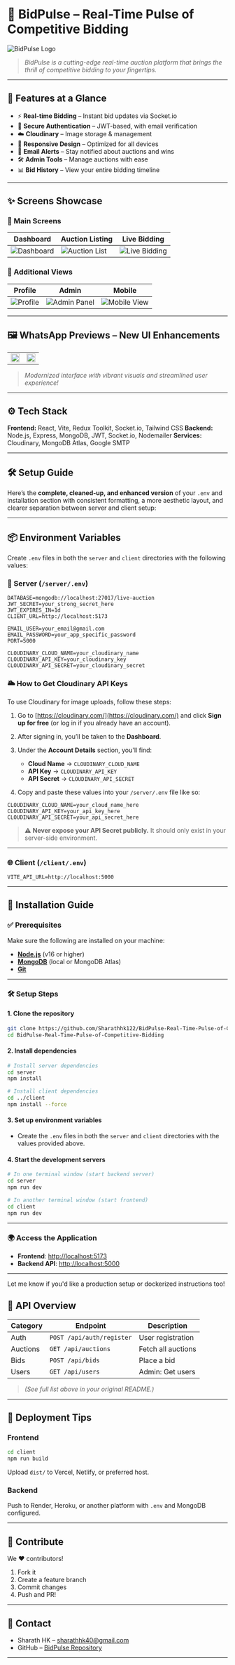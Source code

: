 
# 🎯 **BidPulse** – Real-Time Pulse of Competitive Bidding

![BidPulse Logo](https://github.com/Sharathhk122/BidPulse-Real-Time-Pulse-of-Competitive-Bidding/blob/main/images/Screenshot%20\(1012\).png)

> *BidPulse is a cutting-edge real-time auction platform that brings the thrill of competitive bidding to your fingertips.*

---

## 🌟 Features at a Glance

* ⚡ **Real-time Bidding** – Instant bid updates via Socket.io
* 🔐 **Secure Authentication** – JWT-based, with email verification
* ☁️ **Cloudinary** – Image storage & management
* 📱 **Responsive Design** – Optimized for all devices
* 📧 **Email Alerts** – Stay notified about auctions and wins
* 🛠️ **Admin Tools** – Manage auctions with ease
* 📊 **Bid History** – View your entire bidding timeline

---

## ✨ Screens Showcase

### 🔹 Main Screens

| Dashboard                                                                                                                                | Auction Listing                                                                                                                             | Live Bidding                                                                                                                                |
| ---------------------------------------------------------------------------------------------------------------------------------------- | ------------------------------------------------------------------------------------------------------------------------------------------- | ------------------------------------------------------------------------------------------------------------------------------------------- |
| ![Dashboard](https://github.com/Sharathhk122/BidPulse-Real-Time-Pulse-of-Competitive-Bidding/blob/main/images/Screenshot%20\(1012\).png) | ![Auction List](https://github.com/Sharathhk122/BidPulse-Real-Time-Pulse-of-Competitive-Bidding/blob/main/images/Screenshot%20\(1013\).png) | ![Live Bidding](https://github.com/Sharathhk122/BidPulse-Real-Time-Pulse-of-Competitive-Bidding/blob/main/images/Screenshot%20\(1014\).png) |

### 🔹 Additional Views

| Profile                                                                                                                                | Admin                                                                                                                                      | Mobile                                                                                                                                     |
| -------------------------------------------------------------------------------------------------------------------------------------- | ------------------------------------------------------------------------------------------------------------------------------------------ | ------------------------------------------------------------------------------------------------------------------------------------------ |
| ![Profile](https://github.com/Sharathhk122/BidPulse-Real-Time-Pulse-of-Competitive-Bidding/blob/main/images/Screenshot%20\(1015\).png) | ![Admin Panel](https://github.com/Sharathhk122/BidPulse-Real-Time-Pulse-of-Competitive-Bidding/blob/main/images/Screenshot%20\(1016\).png) | ![Mobile View](https://github.com/Sharathhk122/BidPulse-Real-Time-Pulse-of-Competitive-Bidding/blob/main/images/Screenshot%20\(1017\).png) |

---

## 🖼️ WhatsApp Previews – New UI Enhancements

<table>
  <tr>
    <td><img src="https://github.com/Sharathhk122/BidPulse-Real-Time-Pulse-of-Competitive-Bidding/blob/main/images/WhatsApp%20Image%202025-05-30%20at%2013.43.00_b42d5573.jpg" width="100%"/></td>
    <td><img src="https://github.com/Sharathhk122/BidPulse-Real-Time-Pulse-of-Competitive-Bidding/blob/main/images/WhatsApp%20Image%202025-05-30%20at%2013.43.00_b859ccc5.jpg" width="100%"/></td>
  </tr>
</table>

> *Modernized interface with vibrant visuals and streamlined user experience!*

---

## ⚙️ Tech Stack

**Frontend:** React, Vite, Redux Toolkit, Socket.io, Tailwind CSS
**Backend:** Node.js, Express, MongoDB, JWT, Socket.io, Nodemailer
**Services:** Cloudinary, MongoDB Atlas, Google SMTP

---

## 🛠️ Setup Guide
Here’s the **complete, cleaned-up, and enhanced version** of your `.env` and installation section with consistent formatting, a more aesthetic layout, and clearer separation between server and client setup:

---

## 📦 Environment Variables

Create `.env` files in both the `server` and `client` directories with the following values:

### 🔐 Server (`/server/.env`)

```env
DATABASE=mongodb://localhost:27017/live-auction
JWT_SECRET=your_strong_secret_here
JWT_EXPIRES_IN=1d
CLIENT_URL=http://localhost:5173

EMAIL_USER=your_email@gmail.com
EMAIL_PASSWORD=your_app_specific_password
PORT=5000

CLOUDINARY_CLOUD_NAME=your_cloudinary_name
CLOUDINARY_API_KEY=your_cloudinary_key
CLOUDINARY_API_SECRET=your_cloudinary_secret
```

### 🌥️ How to Get Cloudinary API Keys

To use Cloudinary for image uploads, follow these steps:

1. Go to [https://cloudinary.com/](https://cloudinary.com/) and click **Sign up for free** (or log in if you already have an account).

2. After signing in, you’ll be taken to the **Dashboard**.

3. Under the **Account Details** section, you'll find:

   * **Cloud Name** → `CLOUDINARY_CLOUD_NAME`
   * **API Key** → `CLOUDINARY_API_KEY`
   * **API Secret** → `CLOUDINARY_API_SECRET`

4. Copy and paste these values into your `/server/.env` file like so:

```env
CLOUDINARY_CLOUD_NAME=your_cloud_name_here
CLOUDINARY_API_KEY=your_api_key_here
CLOUDINARY_API_SECRET=your_api_secret_here
```

> ⚠️ **Never expose your API Secret publicly.** It should only exist in your server-side environment.

---

### 🌐 Client (`/client/.env`)

```env
VITE_API_URL=http://localhost:5000
```

---

## 🚀 Installation Guide

### ✅ Prerequisites

Make sure the following are installed on your machine:

* **[Node.js](https://nodejs.org/)** (v16 or higher)
* **[MongoDB](https://www.mongodb.com/try/download/community)** (local or MongoDB Atlas)
* **[Git](https://git-scm.com/)**

---

### 🛠️ Setup Steps

#### 1. Clone the repository

```bash
git clone https://github.com/Sharathhk122/BidPulse-Real-Time-Pulse-of-Competitive-Bidding.git
cd BidPulse-Real-Time-Pulse-of-Competitive-Bidding
```

#### 2. Install dependencies

```bash
# Install server dependencies
cd server
npm install

# Install client dependencies
cd ../client
npm install --force
```

#### 3. Set up environment variables

* Create the `.env` files in both the `server` and `client` directories with the values provided above.

#### 4. Start the development servers

```bash
# In one terminal window (start backend server)
cd server
npm run dev
```

```bash
# In another terminal window (start frontend)
cd client
npm run dev
```

---

### 🌍 Access the Application

* **Frontend**: [http://localhost:5173](http://localhost:5173)
* **Backend API**: [http://localhost:5000](http://localhost:5000)

---

Let me know if you'd like a production setup or dockerized instructions too!


## 📡 API Overview

| Category | Endpoint                  | Description        |
| -------- | ------------------------- | ------------------ |
| Auth     | `POST /api/auth/register` | User registration  |
| Auctions | `GET /api/auctions`       | Fetch all auctions |
| Bids     | `POST /api/bids`          | Place a bid        |
| Users    | `GET /api/users`          | Admin: Get users   |

> *(See full list above in your original README.)*

---

## 🚀 Deployment Tips

### Frontend

```bash
cd client
npm run build
```

Upload `dist/` to Vercel, Netlify, or preferred host.

### Backend

Push to Render, Heroku, or another platform with `.env` and MongoDB configured.

---

## 🤝 Contribute

We ❤️ contributors!

1. Fork it
2. Create a feature branch
3. Commit changes
4. Push and PR!

---

## 📧 Contact

* Sharath HK – [sharathhk40@gmail.com](mailto:sharathhk40@gmail.com)
* GitHub – [BidPulse Repository](https://github.com/Sharathhk122/BidPulse-Real-Time-Pulse-of-Competitive-Bidding)

---

